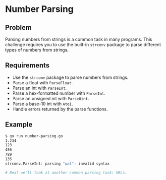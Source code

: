 # Number Parsing

## Problem

Parsing numbers from strings is a common task in many programs. This challenge requires you to use the built-in `strconv` package to parse different types of numbers from strings.

## Requirements

- Use the `strconv` package to parse numbers from strings.
- Parse a float with `ParseFloat`.
- Parse an int with `ParseInt`.
- Parse a hex-formatted number with `ParseInt`.
- Parse an unsigned int with `ParseUint`.
- Parse a base-10 int with `Atoi`.
- Handle errors returned by the parse functions.

## Example

```sh
$ go run number-parsing.go 
1.234
123
456
789
135
strconv.ParseInt: parsing "wat": invalid syntax

# Next we'll look at another common parsing task: URLs.

```